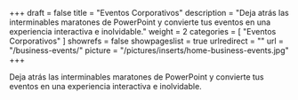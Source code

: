 +++
draft 			= false
title 			= "Eventos Corporativos"
description		= "Deja atrás las interminables maratones de PowerPoint y convierte tus eventos en una experiencia interactiva e inolvidable."
weight			= 2
categories		= [ "Eventos Corporativos" ]
showrefs		= false
showpageslist	= true
urlredirect		= ""
url 				= "/business-events/"
picture			= "/pictures/inserts/home-business-events.jpg"
+++

Deja atrás las interminables maratones de PowerPoint y convierte tus eventos en una experiencia interactiva e inolvidable.